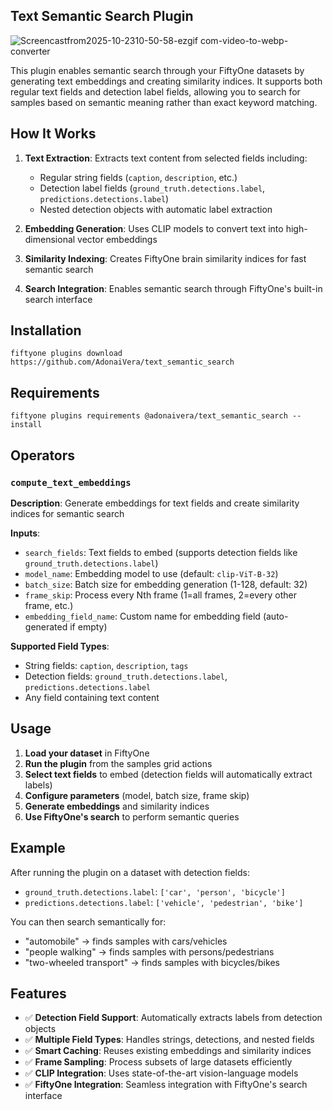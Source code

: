 ## Text Semantic Search Plugin

![Screencastfrom2025-10-2310-50-58-ezgif com-video-to-webp-converter](https://github.com/user-attachments/assets/364a7442-70e4-4eae-b179-323344200e91)

This plugin enables semantic search through your FiftyOne datasets by generating text embeddings and creating similarity indices. It supports both regular text fields and detection label fields, allowing you to search for samples based on semantic meaning rather than exact keyword matching.

## How It Works

1. **Text Extraction**: Extracts text content from selected fields including:
   - Regular string fields (`caption`, `description`, etc.)
   - Detection label fields (`ground_truth.detections.label`, `predictions.detections.label`)
   - Nested detection objects with automatic label extraction

2. **Embedding Generation**: Uses CLIP models to convert text into high-dimensional vector embeddings

3. **Similarity Indexing**: Creates FiftyOne brain similarity indices for fast semantic search

4. **Search Integration**: Enables semantic search through FiftyOne's built-in search interface

## Installation

```shell
fiftyone plugins download https://github.com/AdonaiVera/text_semantic_search
```

## Requirements

```shell
fiftyone plugins requirements @adonaivera/text_semantic_search --install
```

## Operators

### `compute_text_embeddings`

**Description**: Generate embeddings for text fields and create similarity indices for semantic search

**Inputs**:

- `search_fields`: Text fields to embed (supports detection fields like `ground_truth.detections.label`)
- `model_name`: Embedding model to use (default: `clip-ViT-B-32`)
- `batch_size`: Batch size for embedding generation (1-128, default: 32)
- `frame_skip`: Process every Nth frame (1=all frames, 2=every other frame, etc.)
- `embedding_field_name`: Custom name for embedding field (auto-generated if empty)

**Supported Field Types**:
- String fields: `caption`, `description`, `tags`
- Detection fields: `ground_truth.detections.label`, `predictions.detections.label`
- Any field containing text content

## Usage

1. **Load your dataset** in FiftyOne
2. **Run the plugin** from the samples grid actions
3. **Select text fields** to embed (detection fields will automatically extract labels)
4. **Configure parameters** (model, batch size, frame skip)
5. **Generate embeddings** and similarity indices
6. **Use FiftyOne's search** to perform semantic queries

## Example

After running the plugin on a dataset with detection fields:
- `ground_truth.detections.label`: `['car', 'person', 'bicycle']`
- `predictions.detections.label`: `['vehicle', 'pedestrian', 'bike']`

You can then search semantically for:
- "automobile" → finds samples with cars/vehicles
- "people walking" → finds samples with persons/pedestrians
- "two-wheeled transport" → finds samples with bicycles/bikes

## Features

- ✅ **Detection Field Support**: Automatically extracts labels from detection objects
- ✅ **Multiple Field Types**: Handles strings, detections, and nested fields
- ✅ **Smart Caching**: Reuses existing embeddings and similarity indices
- ✅ **Frame Sampling**: Process subsets of large datasets efficiently
- ✅ **CLIP Integration**: Uses state-of-the-art vision-language models
- ✅ **FiftyOne Integration**: Seamless integration with FiftyOne's search interface
